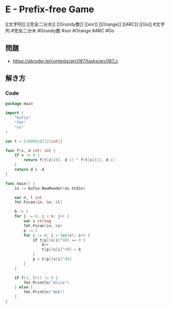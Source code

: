 # E - Prefix-free Game
[[文字列]] [[完全二分木]] [[Grundy数]] [[xor]] [[Orange]] [[ARC]] [[Go]]
#文字列 #完全二分木 #Grundy数 #xor #Orange #ARC #Go 

## 問題
- https://atcoder.jp/contests/arc087/tasks/arc087_c

## 解き方
### Code
```go
package main

import (
	"bufio"
	"fmt"
	"os"
)

var t = [1000010][2]int{}

func f(x, d int) int {
	if x != 0 {
		return f(t[x][0], d-1) ^ f(t[x][1], d-1)
	}
	return d & -d
}

func main() {
	in := bufio.NewReader(os.Stdin)

	var n, l int
	fmt.Fscan(in, &n, &l)

	b := 1
	for j := 0; j < n; j++ {
		var s string
		fmt.Fscan(in, &s)
		p := 1
		for i := 0; i < len(s); i++ {
			if t[p][s[i]^48] == 0 {
				b++
				t[p][s[i]^48] = b
			}
			p = t[p][s[i]^48]
		}
	}

	if f(1, l+1) != 0 {
		fmt.Println("Alice")
	} else {
		fmt.Println("Bob")
	}
}
```